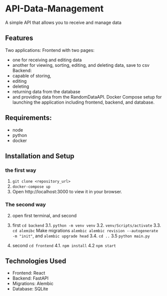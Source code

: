 # API-Data-Management
A simple API that allows you to receive and manage data

## Features

Two applications: 
Frontend with two pages: 
- one for receiving and editing data 
- another for viewing, sorting, editing, and deleting data, save to csv
Backend: 
- capable of storing,
- editing
- deleting
- returning data from the database
- and providing data from the RandomDataAPI.
Docker Compose setup for launching the application including frontend, backend, and database.

## Requirements:
- node
- python
- docker

## Installation and Setup
### the first way
1. `git clone <repository_url>`
2. `docker-compose up`
3. Open http://localhost:3000 to view it in your browser.

### The second way
2. open first terminal, and second
3. first `cd backend`
3.1. `python -m venv venv`
3.2. `venv/Scripts/activate`
3.3. `cd alemibc` Make migrations `alembic alembic revision --autogenerate -m "init"`, and `alembic upgrade head`
3.4. `cd ..` 
3.5 `python main.py`

4. second `cd frontend`
4.1. `npm install`
4.2 `npm start`


## Technologies Used
- Frontend: React 
- Backend: FastAPI 
- Migrations: Alembic
- Database: SQLite 
